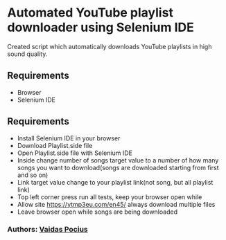  # Automated YouTube playlist downloader using Selenium IDE
  Created script which automatically downloads YouTube playlists in high sound quality.

 ## Requirements
 - Browser
 - Selenium IDE

 ## Requirements
 - Install Selenium IDE in your browser
 - Download Playlist.side file
 - Open Playlist.side file with Selenium IDE
 - Inside change number of songs target value to a number of how many songs you want to download(songs are downloaded starting from first and so on)
 - Link target value change to your playlist link(not song, but all playlist link)
 - Top left corner press run all tests, keep your browser open while
 - Allow site https://ytmp3eu.com/en45/ always download multiple files
 - Leave browser open while songs are being downloaded

 ### Authors: [Vaidas Pocius]( https://github.com/Vaidas393)
